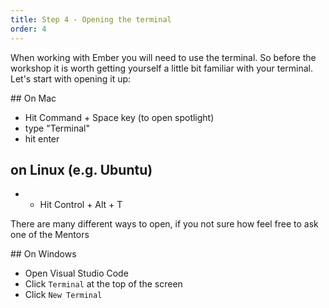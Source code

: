 ```yaml
---
title: Step 4 - Opening the terminal
order: 4
---
```


When working with Ember you will need to use the terminal. So before the workshop it is worth getting yourself a little bit familiar with your terminal. Let's start with opening it up: 

## On Mac

- Hit Command + Space key (to open spotlight)
- type "Terminal"
- hit enter

## on Linux (e.g. Ubuntu)

- * Hit Control + Alt + T

There are many different ways to open, if you not sure how feel free to ask one of the Mentors

## On Windows

- Open Visual Studio Code
- Click `Terminal` at the top of the screen
- Click `New Terminal`
